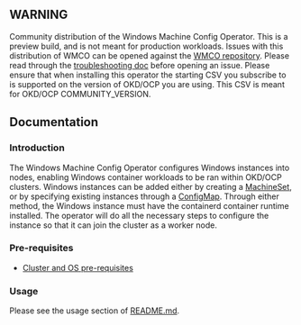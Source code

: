 ## WARNING
Community distribution of the Windows Machine Config Operator.
This is a preview build, and is not meant for production workloads.
Issues with this distribution of WMCO can be opened against the [WMCO repository](https://github.com/openshift/windows-machine-config-operator).
Please read through the [troubleshooting doc](https://github.com/openshift/windows-machine-config-operator/blob/COMMUNITY_VERSION/docs/TROUBLESHOOTING.md)
before opening an issue.
Please ensure that when installing this operator the starting CSV you subscribe to is supported on the
version of OKD/OCP you are using. This CSV is meant for OKD/OCP COMMUNITY_VERSION.
## Documentation
### Introduction
The Windows Machine Config Operator configures Windows instances into nodes, enabling Windows container workloads
to be ran within OKD/OCP clusters. Windows instances can be added either by creating a [MachineSet](https://docs.openshift.com/container-platform/latest/machine_management/creating_machinesets/creating-machineset-aws.html#machine-api-overview_creating-machineset-aws),
or by specifying existing instances through a [ConfigMap](https://github.com/openshift/windows-machine-config-operator/blob/COMMUNITY_VERSION/README.md#configuring-byoh-bring-your-own-host-windows-instances).
Through either method, the Windows instance must have the containerd container runtime installed. The operator will do 
all the necessary steps to configure the instance so that it can join the cluster as a worker node.
### Pre-requisites
- [Cluster and OS pre-requisites](https://github.com/openshift/windows-machine-config-operator/blob/COMMUNITY_VERSION/docs/wmco-prerequisites.md)
### Usage
Please see the usage section of [README.md](https://github.com/openshift/windows-machine-config-operator/blob/COMMUNITY_VERSION/README.md#usage).
